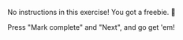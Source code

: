 No instructions in this exercise! You got a freebie. 💫

Press "Mark complete" and "Next", and go get 'em!

